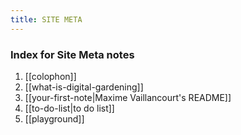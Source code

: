 ```yaml
---
title: SITE META
---
```

### Index for Site Meta notes

1. [[colophon]]
2. [[what-is-digital-gardening]]
3. [[your-first-note|Maxime Vaillancourt's README]]
4. [[to-do-list|to do list]]
5. [[playground]]
